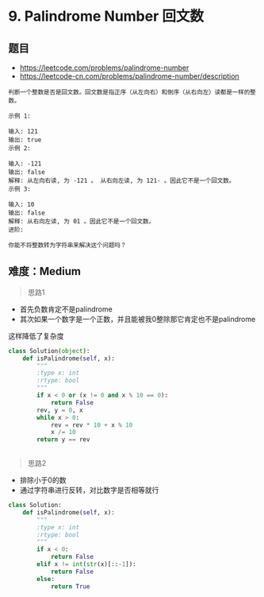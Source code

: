 # 9. Palindrome Number 回文数

## 题目

* https://leetcode.com/problems/palindrome-number
* https://leetcode-cn.com/problems/palindrome-number/description

```
判断一个整数是否是回文数。回文数是指正序（从左向右）和倒序（从右向左）读都是一样的整数。

示例 1:

输入: 121
输出: true
示例 2:

输入: -121
输出: false
解释: 从左向右读, 为 -121 。 从右向左读, 为 121- 。因此它不是一个回文数。
示例 3:

输入: 10
输出: false
解释: 从右向左读, 为 01 。因此它不是一个回文数。
进阶:

你能不将整数转为字符串来解决这个问题吗？
```

## 难度：Medium

> 思路1

- 首先负数肯定不是palindrome
- 其次如果一个数字是一个正数，并且能被我0整除那它肯定也不是palindrome

这样降低了复杂度

```python
class Solution(object):
    def isPalindrome(self, x):
        """
        :type x: int
        :rtype: bool
        """
        if x < 0 or (x != 0 and x % 10 == 0):
            return False
        rev, y = 0, x
        while x > 0:
            rev = rev * 10 + x % 10
            x /= 10
        return y == rev
        
```

> 思路2

* 排除小于0的数
* 通过字符串进行反转，对比数字是否相等就行

```python
class Solution:
    def isPalindrome(self, x):
        """
        :type x: int
        :rtype: bool
        """
        if x < 0:
            return False
        elif x != int(str(x)[::-1]):
            return False
        else:
            return True
```
